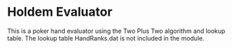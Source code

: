 # Holdem Evaluator

This is a poker hand evaluator using the Two Plus Two algorithm and lookup table. The lookup table HandRanks.dat is not included in the module.


